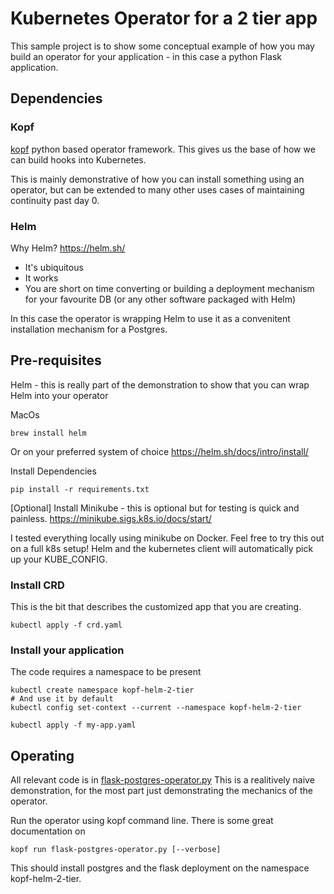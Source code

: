 # Kubernetes Operator for a 2 tier app

This sample project is to show some conceptual example of how you may build an operator for your application - in this case a python Flask application.  

## Dependencies 

### Kopf
[kopf](https://kopf.readthedocs.io/en/stable/) python based operator framework.  This gives us the base of how we can build hooks into Kubernetes.

This is mainly demonstrative of how you can install something using an operator, but can be extended to many other uses cases of maintaining continuity past day 0.

### Helm
Why Helm? https://helm.sh/

- It's ubiquitous 
- It works 
- You are short on time converting or building a deployment mechanism for your favourite DB (or any other software packaged with Helm)

In this case the operator is wrapping Helm to use it as a convenitent installation mechanism for a Postgres.


## Pre-requisites

Helm - this is really part of the demonstration to show that you can wrap Helm into your operator

MacOs
```
brew install helm
```
Or on your preferred system of choice https://helm.sh/docs/intro/install/

Install Dependencies
```
pip install -r requirements.txt
```

[Optional]
Install Minikube - this is optional but for testing is quick and painless.  https://minikube.sigs.k8s.io/docs/start/

I tested everything locally using minikube on Docker.  Feel free to try this out on a full k8s setup!  Helm and the kubernetes client will automatically pick up your KUBE_CONFIG. 

### Install CRD

This is the bit that describes the customized app that you are creating.

```
kubectl apply -f crd.yaml
```

### Install your application
The code requires a namespace to be present
```
kubectl create namespace kopf-helm-2-tier
# And use it by default
kubectl config set-context --current --namespace kopf-helm-2-tier
```

```
kubectl apply -f my-app.yaml
```


## Operating

All relevant code is in [flask-postgres-operator.py](./flask-postgres-operator.py)
This is a realitively naive demonstration, for the most part just demonstrating the mechanics of the operator.

Run the operator using kopf command line.  There is some great documentation on 


```
kopf run flask-postgres-operator.py [--verbose]
```

This should install postgres and the flask deployment on the namespace kopf-helm-2-tier.

